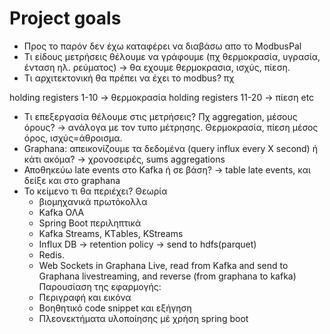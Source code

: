 # Project goals

* Προς το παρόν δεν έχω καταφέρει να διαβάσω απο το ModbusPal
* Τι είδους μετρήσεις θέλουμε να γράφουμε (πχ θερμοκρασία, υγρασία, ένταση ηλ. ρεύματος) -> θα εχουμε θερμοκρασια, ισχύς, πίεση.
* Τι αρχιτεκτονική θα πρέπει να έχει το modbus?
πχ

holding registers 1-10 -> θερμοκρασία
holding registers 11-20 -> πίεση
etc

* Tι επεξεργασία θέλουμε στις μετρήσεις? Πχ aggregation, μέσους όρους? -> ανάλογα με τον τυπο μέτρησης. Θερμοκρασία, πίεση μέσος όρος, ισχύς=άθροισμα.
* Graphana: απεικονίζουμε τα δεδομένα (query influx every X second) ή κάτι ακόμα? -> χρονοσειρές, sums aggregations
* Αποθηκεύω late events στο Kafka ή σε βάση? -> table late events, και δείξε και στο graphana
* Το κείμενο τι θα περιέχει?
  Θεωρία
  - βιομηχανικά πρωτόκολλα
  - Kafka ΟΛΑ
  - Spring Boot περιληπτικά
  - Κafka Streams, ΚΤables, KStreams
  - Influx DB -> retention policy -> send to hdfs(parquet)
  - Redis.
  - Web Sockets in Graphana Live, read from Kafka and send to Graphana livestreaming, and reverse (from graphana to kafka)
  Παρουσίαση της εφαρμογής:
  - Περιγραφή και εικόνα
  - Βοηθητικό code snippet και εξήγηση
  - Πλεονεκτήματα υλοποίησης μέ χρήση spring boot
